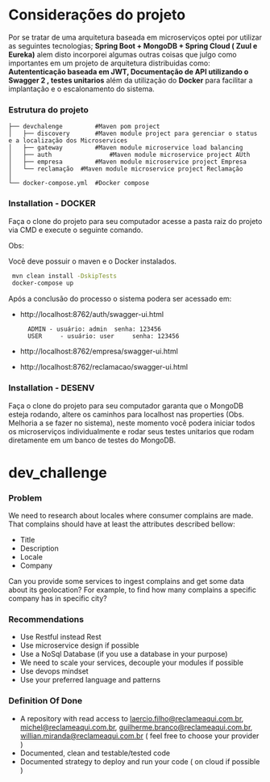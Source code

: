 # Considerações do projeto

Por se tratar de uma arquitetura baseada em microserviços optei por utilizar as seguintes tecnologias; **Spring Boot + MongoDB + Spring Cloud ( Zuul e Eureka)** alem disto incorporei algumas outras coisas que julgo como importantes em um projeto de arquitetura distribuidas como:  **Autententicação baseada em JWT,  Documentação de API utilizando o Swagger 2 , testes unitarios** além da utilização do **Docker** para facilitar a implantação e o escalonamento do sistema.
    
### Estrutura do projeto ###

	├── devchalenge			#Maven pom project
	│   ├── discovery		#Maven module project para gerenciar o status e a localização dos Microservices
	│   ├── gateway			#Maven module microservice load balancing
	│   ├── auth		   		#Maven module microservice project AUth
	│   ├── empresa			#Maven module microservice project Empresa
	│   └── reclamação 	#Maven module microservice project Reclamação
	│
	└── docker-compose.yml	#Docker compose

### Installation - DOCKER

Faça o clone do projeto para seu computador acesse a pasta raiz do projeto via CMD e execute o seguinte comando.

Obs:

Você deve possuir o maven e o Docker instalados.

```sh
 mvn clean install -DskipTests
 docker-compose up
```
Após a conclusão do processo o  sistema podera ser acessado em:

- http://localhost:8762/auth/swagger-ui.html

		ADMIN - usuário: admin  senha: 123456
		USER     - usuário: user     senha: 123456


- http://localhost:8762/empresa/swagger-ui.html

- http://localhost:8762/reclamacao/swagger-ui.html


### Installation - DESENV

Faça o clone do projeto para seu computador garanta que o MongoDB esteja rodando, altere os caminhos para localhost nas properties (Obs. Melhoria a se fazer no sistema), neste momento você podera iniciar todos os microserviços individualmente e rodar seus testes unitarios que rodam diretamente em um banco de testes do MongoDB.



# dev_challenge


### Problem ###

We need to research about locales where consumer complains are made. That complains should have at least the attributes described bellow:

 - Title
 - Description
 - Locale
 - Company

Can you provide some services to ingest complains and get some data about its geolocation? For example, to find how many complains a specific company has in specific city?


### Recommendations ###
 - Use Restful instead Rest
 - Use microservice design if possible
 - Use a NoSql Database (if you use a database in your purpose)
 - We need to scale your services, decouple your modules if possible
 - Use devops mindset
 - Use your preferred language and patterns

### Definition Of Done ###
 - A repository with read access to laercio.filho@reclameaqui.com.br, michel@reclameaqui.com.br, guilherme.branco@reclameaqui.com.br, willian.miranda@reclameaqui.com.br ( feel free to choose your provider )
 - Documented, clean and testable/tested code
 - Documented strategy to deploy and run your code ( on cloud if possible )
